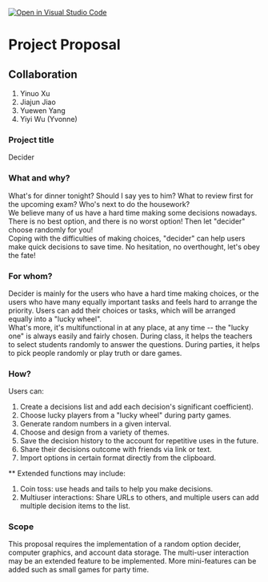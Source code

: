 [![Open in Visual Studio Code](https://classroom.github.com/assets/open-in-vscode-c66648af7eb3fe8bc4f294546bfd86ef473780cde1dea487d3c4ff354943c9ae.svg)](https://classroom.github.com/online_ide?assignment_repo_id=8391232&assignment_repo_type=AssignmentRepo)
<!-- # Project Proposal

Write a proposal for a software product you would like to pursue for the majority of the semester. Make it obvious, interesting, and make the need for it sound convincing.

## Collaboration

You are welcome to write a proposal with up to 5 other students, if desired. If you do work with others on the proposal, you **must** clearly indicate the names of all the team members in your proposal.

## What to include

Your proposal must focus on the product's value proposition, including answers to the questions below. Keep it thorough but concise. If you are not clear on whether your writing is any good, consult with a friend. -->
# Project Proposal

<!-- Write a proposal for a software product you would like to pursue for the majority of the semester. Make it obvious, interesting, and make the need for it sound convincing. -->

## Collaboration

1. Yinuo Xu
2. Jiajun Jiao
3. Yuewen Yang
4. Yiyi Wu (Yvonne)


### Project title

Decider

### What and why?

What's for dinner tonight? Should I say yes to him? What to review first for the upcoming exam? Who's next to do the housework? <br>
We believe many of us have a hard time making some decisions nowadays.
There is no best option, and there is no worst option! Then let "decider" choose randomly for you!<br> 
Coping with the difficulties of making choices, "decider" can help users make quick decisions to save time. No hesitation, no overthought, let's obey the fate!<br>

### For whom?

Decider is mainly for the users who have a hard time making choices, or the users who have many equally important tasks and feels hard to arrange the priority. Users can add their choices or tasks, which will be arranged equally into a "lucky wheel".<br>
What's more, it's multifunctional in at any place, at any time -- the "lucky one" is always easily and fairly chosen. During class, it helps the teachers to select students randomly to answer the questions. During parties, it helps to pick people randomly or play truth or dare games.<br>

### How?

Users can:
1. Create a decisions list and add each decision's significant coefficient).
2. Choose lucky players from a "lucky wheel" during party games. 
3. Generate random numbers in a given interval. 
4. Choose and design from a variety of themes.
5. Save the decision history to the account for repetitive uses in the future.
6. Share their decisions outcome with friends via link or text. 
7. Import options in certain format directly from the clipboard.
 
**
Extended functions may include:
1. Coin toss: use heads and tails to help you make decisions.
2. Multiuser interactions: Share URLs to others, and multiple users can add multiple decision items to the list.

### Scope

This proposal requires the implementation of a random option decider, computer graphics, and account data storage. The multi-user interaction may be an extended feature to be implemented. More mini-features can be added such as small games for party time.

<!-- ## Submission

Complete the assignment as a Markdown document in the file named `README.md` in this repository. The message should be nicely formatted and outlined with a clear heading and sub-headings for each section.

Use the `git` features of **Visual Studio Code** to commit your work and `push` them to the GitHub repository.

Share the link to your document in your private assignments Discord channel AND in the public #project-ideas channel. In both cases, include the title of your project for all to see in the message.

## What happens next

We will select a subset of the proposals that we think will be the most interesting and appropriate for this course. These will be published to the class. Your next assignment will be to rank your favorites. We will then make team assignments based on this information and the answers you have provided to the previous introductory questionnaire.

If your proposal is selected, you are 99% guaranteed to be part of that team. -->